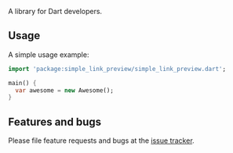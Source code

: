 A library for Dart developers.

## Usage

A simple usage example:

```dart
import 'package:simple_link_preview/simple_link_preview.dart';

main() {
  var awesome = new Awesome();
}
```

## Features and bugs

Please file feature requests and bugs at the [issue tracker][tracker].

[tracker]: http://example.com/issues/replaceme
